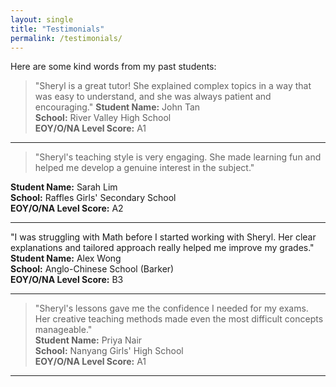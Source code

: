 ```yaml
---
layout: single
title: "Testimonials"
permalink: /testimonials/
---
```


Here are some kind words from my past students:

> "Sheryl is a great tutor! She explained complex topics in a way that was easy to understand, and she was always patient and encouraging."
**Student Name:** John Tan  
**School:** River Valley High School  
**EOY/O/NA Level Score:** A1  

---

> "Sheryl's teaching style is very engaging. She made learning fun and helped me develop a genuine interest in the subject."  

**Student Name:** Sarah Lim  
**School:** Raffles Girls' Secondary School  
**EOY/O/NA Level Score:** A2  

---

"I was struggling with Math before I started working with Sheryl. Her clear explanations and tailored approach really helped me improve my grades."  
**Student Name:** Alex Wong  
**School:** Anglo-Chinese School (Barker)  
**EOY/O/NA Level Score:** B3  

---

> "Sheryl's lessons gave me the confidence I needed for my exams. Her creative teaching methods made even the most difficult concepts manageable."  
**Student Name:** Priya Nair  
**School:** Nanyang Girls' High School  
**EOY/O/NA Level Score:** A1  

---